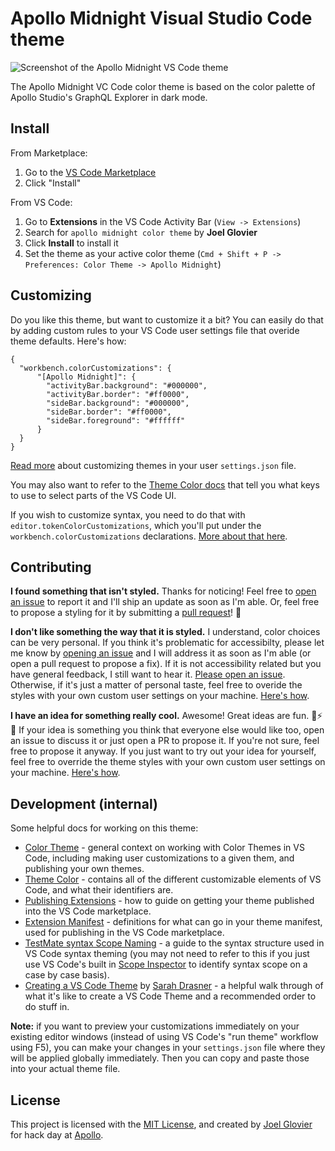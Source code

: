 # Apollo Midnight Visual Studio Code theme

![Screenshot of the Apollo Midnight VS Code theme](https://raw.githubusercontent.com/jglovier/apollo-midnight/master/screenshot.png)

The Apollo Midnight VC Code color theme is based on the color palette of Apollo Studio's GraphQL Explorer in dark mode.

## Install

From Marketplace:

1. Go to the [VS Code Marketplace](https://marketplace.visualstudio.com/items?itemName=jglovier.apollo-midnight-color-theme)
2. Click "Install"

From VS Code:

1. Go to **Extensions** in the VS Code Activity Bar (`View -> Extensions`)
2. Search for `apollo midnight color theme` by **Joel Glovier**
3. Click **Install** to install it
4. Set the theme as your active color theme (`Cmd + Shift + P -> Preferences: Color Theme -> Apollo Midnight`)

## Customizing

Do you like this theme, but want to customize it a bit? You can easily do that by adding custom rules to your VS Code user settings file that overide theme defaults. Here's how:

```
{
  "workbench.colorCustomizations": {
      "[Apollo Midnight]": {
        "activityBar.background": "#000000",
        "activityBar.border": "#ff0000",
        "sideBar.background": "#000000",
        "sideBar.border": "#ff0000",
        "sideBar.foreground": "#ffffff"
      }
  }
}
```

[Read more](https://code.visualstudio.com/api/extension-guides/color-theme#workbench-colors) about customizing themes in your user `settings.json` file.

You may also want to refer to the [Theme Color docs](https://code.visualstudio.com/api/references/theme-color#panel-colors) that tell you what keys to use to select parts of the VS Code UI. 

If you wish to customize syntax, you need to do that with `editor.tokenColorCustomizations`, which you'll put under the `workbench.colorCustomizations` declarations. [More about that here](https://code.visualstudio.com/api/extension-guides/color-theme#syntax-colors).

## Contributing

**I found something that isn't styled.** Thanks for noticing! Feel free to [open an issue](https://github.com/jglovier/apollo-midnight/issues) to report it and I'll ship an update as soon as I'm able. Or, feel free to propose a styling for it by submitting a [pull request](https://github.com/jglovier/apollo-midnight/pulls)! :tada:

**I don't like something the way that it is styled.** I understand, color choices can be very personal. If you think it's problematic for accessibilty, please let me know by [opening an issue](https://github.com/jglovier/apollo-midnight/issues) and I will address it as soon as I'm able (or open a pull request to propose a fix). If it is not accessibility related but you have general feedback, I still want to hear it. [Please open an issue](https://github.com/jglovier/apollo-midnight/issues). Otherwise, if it's just a matter of personal taste, feel free to overide the styles with your own custom user settings on your machine. [Here's how](https://code.visualstudio.com/api/extension-guides/color-theme#workbench-colors).

**I have an idea for something really cool.** Awesome! Great ideas are fun. :brain::zap::grinning: If your idea is something you think that everyone else would like too, open an issue to discuss it or just open a PR to propose it. If you're not sure, feel free to propose it anyway. If you just want to try out your idea for yourself, feel free to override the theme styles with your own custom user settings on your machine. [Here's how](https://code.visualstudio.com/api/extension-guides/color-theme#workbench-colors).

## Development (internal)

Some helpful docs for working on this theme:
- [Color Theme](https://code.visualstudio.com/api/extension-guides/color-theme) - general context on working with Color Themes in VS Code, including making user customizations to a given them, and publishing your own themes.
- [Theme Color](https://code.visualstudio.com/api/references/theme-color) - contains all of the different customizable elements of VS Code, and what their identifiers are.
- [Publishing Extensions](https://code.visualstudio.com/api/working-with-extensions/publishing-extension) - how to guide on getting your theme published into the VS Code marketplace.
- [Extension Manifest](https://code.visualstudio.com/api/references/extension-manifest) - definitions for what can go in your theme manifest, used for publishing in the VS Code marketplace.
- [TestMate syntax Scope Naming](https://www.sublimetext.com/docs/3/scope_naming.html) - a guide to the syntax structure used in VS Code syntax theming (you may not need to refer to this if you just use VS Code's built in [Scope Inspector](https://code.visualstudio.com/api/language-extensions/syntax-highlight-guide#scope-inspector) to identify syntax scope on a case by case basis).
- [Creating a VS Code Theme](https://css-tricks.com/creating-a-vs-code-theme/) by [Sarah Drasner](https://github.com/sdras) - a helpful walk through of what it's like to create a VS Code Theme and a recommended order to do stuff in.

**Note:** if you want to preview your customizations immediately on your existing editor windows (instead of using VS Code's "run theme" workflow using F5), you can make your changes in your `settings.json` file where they will be applied globally immediately. Then you can copy and paste those into your actual theme file.

## License

This project is licensed with the [MIT License](https://github.com/jglovier/apollo-midnight/blob/master/LICENSE), and created by [Joel Glovier](http://github.com/jglovier) for hack day at [Apollo](https://www.apollographql.com/careers).
